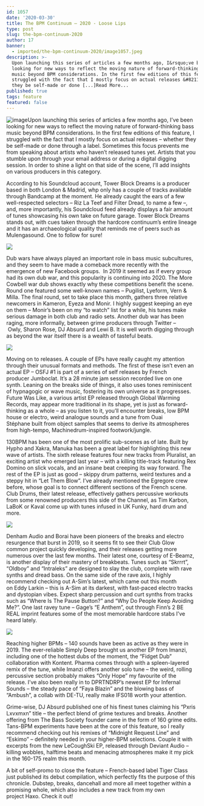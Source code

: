 ```yaml
---
id: 1057
date: '2020-03-30'
title: The BPM Continuum – 2020 - Loose Lips
type: post
slug: the-bpm-continuum-2020
author: 17
banner:
  - imported/the-bpm-continuum-2020/image1057.jpeg
description: >-
  Upon launching this series of articles a few months ago, I&rsquo;ve been
  looking for new ways to reflect the moving nature of forward-thinking bass
  music beyond BPM considerations. In the first few editions of this feature, I
  struggled with the fact that I mostly focus on actual releases &#8211; whether
  they be self-made or done [...]Read More...
published: true
tags: feature
featured: false
---
```

![image](../imported/the-bpm-continuum-2020/image1057.jpeg)Upon launching this series of articles a few months ago, I’ve been looking for new ways to reflect the moving nature of forward-thinking bass music beyond BPM considerations. In the first few editions of this feature, I struggled with the fact that I mostly focus on actual releases – whether they be self-made or done through a label. Sometimes this focus prevents me from speaking about artists who haven’t released tunes yet. Artists that you stumble upon through your email address or during a digital digging session. In order to shine a light on that side of the scene, I’ll add insights on various producers in this category.

According to his Soundcloud account, Tower Block Dreams is a producer based in both London & Madrid, whp only has a couple of tracks available through Bandcamp at the moment. He already caught the ears of a few well-respected selectors – Riz La Teef and Filter Dread, to name a few –, and, more importantly, his Soundcloud feed already displays a fair amount of tunes showcasing his own take on future garage. Tower Block Dreams stands out, with cues taken through the hardcore continuum’s entire lineage and it has an archaeological quality that reminds me of peers such as Mulengasound. One to follow for sure!

![](/wp-content/uploads/live/img/wysiwyg/5e81e710d8ef8.jpeg)

Dub wars have always played an important role in bass music subcultures, and they seem to have made a comeback more recently with the emergence of new Facebook groups.  In 2019 it seemed as if every group had its own dub war, and this popularity is continuing into 2020. The More Cowbell war dub shows exactly why these competitions benefit the scene. Round one featured some well-known names – Pugilist, Lyeform, Vern & Milla. The final round, set to take place this month, gathers three relative newcomers in Kameron, Eyeza and Monir. I highly suggest keeping an eye on them – Monir’s been on my “to watch” list for a while, his tunes make serious damage in both club and radio sets. Another dub war has been raging, more informally, between grime producers through Twitter – Owly, Sharon Rose, DJ Absurd and Lewi B. It is well worth digging through as beyond the war itself there is a wealth of tasteful beats.

![](/wp-content/uploads/live/img/wysiwyg/5e81e4e9f1000.png)

Moving on to releases. A couple of EPs have really caught my attention through their unusual formats and methods. The first of these isn’t even an actual EP – OSFJ #1 is part of a series of self releases by French producer Jumboclat. It’s a 28 minute jam session recorded live on one synth. Leaning on the breaks side of things, it also uses tones reminiscent of hypnagogic or wave music, fostering its own universe as it progresses. Future Was Like, a various artist EP released through Global Warming Records, may appear more traditional in its shape, yet is just as forward-thinking as a whole – as you listen to it, you’ll encounter breaks, low BPM house or electro, weird analogue sounds and a tune from Ouai Stéphane built from object samples that seems to derive its atmospheres from high-tempo, Machinedrum-inspired footwork/jungle.

130BPM has been one of the most prolific sub-scenes as of late. Built by Hypho and Xakra, Manuka has been a great label for highlighting this new wave of artists. The sixth release features four new tracks from Pluralist, an exciting artist who emerged last year – with a killing title-track featuring Rex Domino on slick vocals, and an insane beat creeping its way forward. The rest of the EP is just as good – skippy drum patterns, weird textures and a steppy hit in “Let Them Blow”. I’ve already mentioned the Egregore crew before, whose goal is to connect different sections of the French scene. Club Drums, their latest release, effectively gathers percussive workouts from some renowned producers this side of the Channel, as Tim Karbon, LaBoK or Kaval come up with tunes infused in UK Funky, hard drum and more.

![](/wp-content/uploads/live/img/wysiwyg/5e81e4fd38807.jpeg)

Denham Audio and Borai have been pioneers of the breaks and electro resurgence that burst in 2019, so it seems fit to see their Club Glow common project quickly developing, and their releases getting more numerous over the last few months. Their latest one, courtesy of E-Beamz, is another display of their mastery of breakbeats. Tunes such as “Skrrrt”, “Oldboy” and “Intraleks” are designed to slay the club, complete with rave synths and dread bass. On the same side of the rave axis, I highly recommend checking out A-Sim’s latest, which came out this month on Eddy Larkin – this is A-Sim at its darkest, with fast-paced electro tracks and dystopian vibes. Expect sharp percussion and curt synths from tracks such as “Where Is The Pause Button?” and “Why Do People Keep Avoiding Me?”. One last ravey tune – Gage’s “E Anthem”, out through Finn’s 2 BE REAL imprint features some of the most memorable hardcore stabs I’ve heard lately.

![](/wp-content/uploads/live/img/wysiwyg/5e81e50c98e2d.jpeg)

Reaching higher BPMs – 140 sounds have been as active as they were in 2019. The ever-reliable Simply Deep brought us another EP from Imanzi, including one of the hottest dubs of the moment, the “Fidget Dub” collaboration with Kontent. Pharma comes through with a spleen-layered remix of the tune, while Imanzi offers another solo tune – the weird, rolling percussive section probably makes “Only Hope” my favourite of the release. I’ve also been really in to DPRTNDRP’s newest EP for Infernal Sounds – the steady pace of “Faya Blazin” and the blowing bass of “Ambush”, a collab with DE-TU, really make IFS018 worth your attention. 

Grime-wise, DJ Absurd published one of his finest tunes claiming his “Pxris Lxvxmxn” title – the perfect blend of grime textures and breaks. Another offering from The Bass Society founder came in the form of 160 grime edits. Tans-BPM experiments have been at the core of this feature, so I really recommend checking out his remixes of “Midnight Request Line” and “Eskimo” – definitely needed in your higher-BPM selections. Couple it with excerpts from the new LeCoughSki EP, released through Deviant Audio – killing wobbles, halftime beats and menacing atmospheres make it my pick in the 160-175 realm this month.

A bit of self-promo to close the feature – French-based label Tiger Class just published its debut compilation, which perfectly fits the purpose of this chronicle. Dubstep, breaks, dancehall and more all meet together within a promising whole, which also includes a new track from my own project Haxo. Check it out!